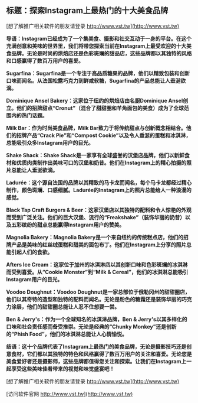 ## **标题：探索Instagram上最热门的十大美食品牌**

[想了解推广相关软件的朋友请登录 http://www.vst.tw](http://www.vst.tw)

**导语：Instagram已经成为了一个集美食、摄影和社交互动于一身的平台。在这个充满创意和美味的世界里，我们将带您探索当前在Instagram上最受欢迎的十大美食品牌。无论是时尚的烘焙店还是色彩斑斓的甜品店，这些品牌都以其独特的风格和口感赢得了数百万用户的喜爱。**

**Sugarfina：Sugarfina是一个专注于高品质糖果的品牌，他们以精致包装和创新口味而闻名。从法国松露巧克力到鲜咸软糖，Sugarfina的产品总能让人垂涎欲滴。**

**Dominique Ansel Bakery：这家位于纽约的烘焙店由名厨Dominique Ansel创立。他们的招牌甜点“Cronut”（混合了甜甜圈和羊角面包的美食）成为了全球范围内的热门话题。**

**Milk Bar：作为时尚美食品牌，Milk Bar致力于将传统甜点与创新概念相结合。他们的招牌产品“Crack Pie”和“Compost Cookie”以及令人垂涎的蛋糕和冰淇淋，总能吸引众多Instagram用户的目光。**

**Shake Shack：Shake Shack是一家享有全球盛誉的汉堡店品牌，他们以新鲜食材和优质肉类制作出美味可口的汉堡和奶昔。他们在Instagram上的精心拍摄的照片总能让人垂涎欲滴。**

**Ladurée：这个源自法国的品牌以其精致的马卡龙而闻名，每个马卡龙都经过精心制作，颜色斑斓、口感细腻。Ladurée的Instagram上的照片总能给人一种浪漫的感觉。**

**Black Tap Craft Burgers & Beer：这家汉堡店以其独特的配料和令人惊艳的外观而受到广泛关注。他们的巨大汉堡、流行的“Freakshake”（装饰华丽的奶昔）以及五彩缤纷的甜点总能赢得Instagram用户的赞美。**

**Magnolia Bakery：Magnolia Bakery是一个来自纽约的传统糕点店，他们的招牌产品是美味的红丝绒蛋糕和甜美的面包布丁。他们在Instagram上分享的照片总能引起人们的食欲。**

**Afters Ice Cream：这家位于加州的冰淇淋店以其创新口味和色彩斑斓的冰淇淋而受到喜爱。从“Cookie Monster”到“Milk & Cereal”，他们的冰淇淋总能吸引Instagram用户的目光。**

**Voodoo Doughnut：Voodoo Doughnut是一家总部位于俄勒冈州的甜甜圈店，他们以其奇特的造型和独特的配料而闻名。无论是粉色的糖霜还是装饰华丽的巧克力涂层，他们的甜甜圈总能让人忍不住想要一尝。**

**Ben & Jerry's：作为一个全球知名的冰淇淋品牌，Ben & Jerry's以其多样化的口味和社会责任感而备受推崇。无论是经典的“Chunky Monkey”还是创新的“Phish Food”，他们的冰淇淋总能让人心情愉悦。**

**结语：这十个品牌代表了Instagram上最热门的美食品牌，无论是摄影技巧还是创意食材，它们都以其独特的特色和风格赢得了数百万用户的关注和喜爱。无论您是美食爱好者还是摄影师，这些品牌都值得您关注和探索。让我们在Instagram上一起享受这些美味佳肴带来的视觉和味觉盛宴吧！**

[想了解推广相关软件的朋友请登录 http://www.vst.tw](http://www.vst.tw)


[访问软件官网 http://www.vst.tw](http://www.vst.tw)
